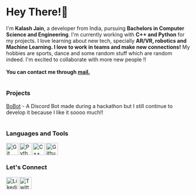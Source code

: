 # Hey There!👋

I'm <strong>Kalash Jain</strong>, a developer from India, pursuing <strong>Bachelors in Computer Science and Engineering</strong>. I'm currently working with <strong>C++ and Python</strong> for my projects. I love learning about new tech, specially <strong>AR/VR, robotics and Machine Learning. I love to work in teams and make new connections!</strong> My hobbies are sports, dance and some random stuff which are random indeed. I'm excited to collaborate with more new people !!<br><br>
<strong>You can contact me through [mail.](https://mail.google.com/mail/?view=cm&fs=1&tf=1&to=kalashjain513@gmail.com)</strong>

#

### Projects
[BoBot](https://github.com/kalashjain23/BoBot) - A Discord Bot made during a hackathon but I still continue to develop it because I like it soooo much!!

#

### Languages and Tools
[<img align = "left" alt = "Git" width = "33px" src = "https://img.icons8.com/color/344/git.png" />][git]
[<img align = "left" alt = "Python" width = "33px" src = "https://cdn-icons-png.flaticon.com/512/5968/5968350.png" />][python]
[<img align = "left" alt = "C++" width = "33px" src = "https://cdn-icons-png.flaticon.com/512/6132/6132222.png" />][cpp]
[<img align = "left" alt = "Github" width = "33px" src = "https://cdn-icons-png.flaticon.com/512/1051/1051275.png" />][github]<br>

[git]: https://img.icons8.com/color/344/git.png
[python]: https://cdn-icons-png.flaticon.com/512/5968/5968350.png
[cpp]: https://cdn-icons-png.flaticon.com/512/6132/6132222.png
[github]: https://cdn-icons-png.flaticon.com/512/1051/1051275.png

#

### Let's Connect
[<img align = "left" alt = "Likedin" width = "33px" src = "https://cdn-icons-png.flaticon.com/512/174/174857.png" />][linkedin]
[<img align = "left" alt = "Twitter" width = "33px" src = "https://cdn-icons-png.flaticon.com/512/733/733579.png" />][twitter]<br/>

[linkedin]: https://www.linkedin.com/in/kalash-jain-b16994241/
[twitter]: https://twitter.com/_kalashjain_

